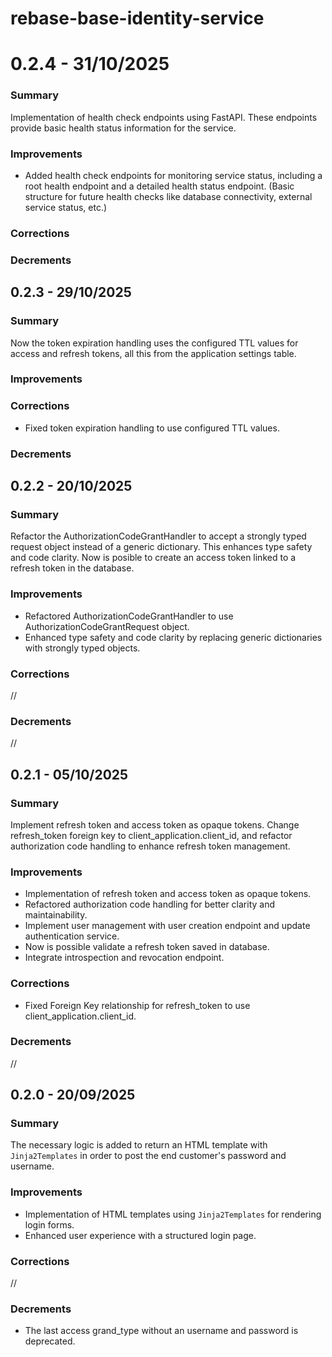 # rebase-base-identity-service

# 0.2.4 - 31/10/2025
### Summary
Implementation of health check endpoints using FastAPI. These endpoints provide basic health status information for the service.

### Improvements
- Added health check endpoints for monitoring service status, including a root health endpoint and a detailed health status endpoint. (Basic structure for future health checks like database connectivity, external service status, etc.)

### Corrections


### Decrements


## 0.2.3 - 29/10/2025

### Summary
Now the token expiration handling uses the configured TTL values for access and refresh tokens, all this from the application settings table.

### Improvements

### Corrections
- Fixed token expiration handling to use configured TTL values.

### Decrements

## 0.2.2 - 20/10/2025

### Summary
Refactor the AuthorizationCodeGrantHandler to accept a strongly typed request object instead of a generic dictionary. This enhances type safety and code clarity.
Now is posible to create an access token linked to a refresh token in the database.

### Improvements
- Refactored AuthorizationCodeGrantHandler to use AuthorizationCodeGrantRequest object.
- Enhanced type safety and code clarity by replacing generic dictionaries with strongly typed objects.

### Corrections
//

### Decrements
//


## 0.2.1 - 05/10/2025

### Summary
Implement refresh token and access token as opaque tokens. Change refresh_token foreign key to client_application.client_id, and refactor authorization code handling to enhance refresh token management. 

### Improvements
- Implementation of refresh token and access token as opaque tokens.
- Refactored authorization code handling for better clarity and maintainability.
- Implement user management with user creation endpoint and update authentication service.
- Now is possible validate a refresh token saved in database.
- Integrate introspection and revocation endpoint.

### Corrections
- Fixed Foreign Key relationship for refresh_token to use client_application.client_id.

### Decrements
//

## 0.2.0 - 20/09/2025

### Summary
The necessary logic is added to return an HTML template with `Jinja2Templates` in order to post the end customer's password and username. 

### Improvements
- Implementation of HTML templates using `Jinja2Templates` for rendering login forms.
- Enhanced user experience with a structured login page.

### Corrections
//

### Decrements
- The last access grand_type without an username and password is deprecated.